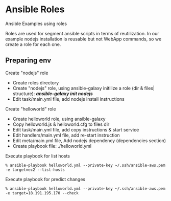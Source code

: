 # Ansible Roles
Ansible Examples using roles

Roles are used for segment ansible scripts in terms of reutilization. In our example nodejs installation is reusable but not WebApp commands, so we create a role for each one.

## Preparing env
Create "nodejs" role
- Create roles directory
- Create "nodejs" role, using ansible-galaxy initilize a role (dir & files| structure): ***ansible-galaxy init nodejs***
- Edit task/main.yml file, add nodejs install instructions

Create "helloworld" role
- Create helloworld role, using ansible-galaxy
- Copy helloworld.js & helloworld.cfg to files dir
- Edit task/main.yml file, add copy instructions & start service
- Edit handlers/main.yml file, add re-start instruction
- Edit meta/main.yml file, Add nodejs dependency (dependencies section)
- Create playbook file: ./helloworld.yml

Execute playbook for list hosts

```
% ansible-playbook helloworld.yml --private-key ~/.ssh/ansible-aws.pem -e target=ec2 --list-hosts
```

Execute playbook for predict changes

```
% ansible-playbook helloworld.yml --private-key ~/.ssh/ansible-aws.pem -e target=18.191.195.170 --check
```
